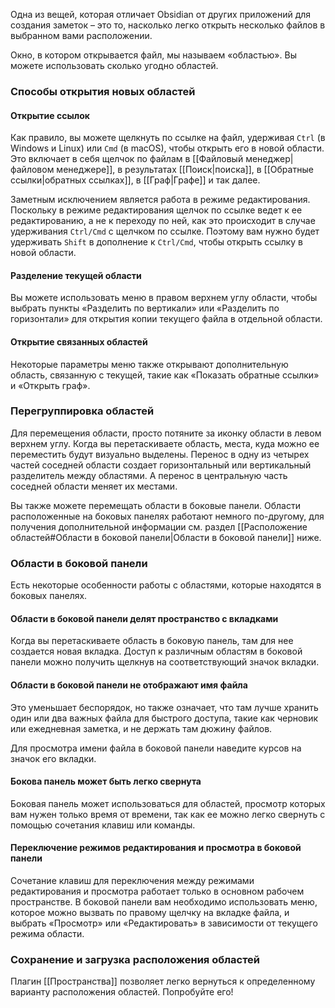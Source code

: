 Одна из вещей, которая отличает Obsidian от других приложений для создания заметок – это то, насколько легко открыть несколько файлов в выбранном вами расположении.

Окно, в котором открывается файл, мы называем «областью». Вы можете использовать сколько угодно областей. 

### Способы открытия новых областей

#### Открытие ссылок

Как правило, вы можете щелкнуть по ссылке на файл, удерживая `Ctrl` (в Windows и Linux) или `Cmd` (в macOS), чтобы открыть его в новой области. Это включает в себя щелчок по файлам в [[Файловый менеджер|файловом менеджере]], в результатах [[Поиск|поиска]], в [[Обратные ссылки|обратных ссылках]], в [[Граф|Графе]] и так далее. 

Заметным исключением является работа в режиме редактирования. Поскольку в режиме редактирования щелчок по ссылке ведет к ее редактированию, а не к переходу по ней, как это происходит в случае удерживания `Ctrl/Cmd` с щелчком по ссылке. Поэтому вам нужно будет удерживать `Shift` в дополнение к `Ctrl/Cmd`, чтобы открыть ссылку в новой области.

#### Разделение текущей области

Вы можете использовать меню в правом верхнем углу области, чтобы выбрать пункты «Разделить по вертикали» или «Разделить по горизонтали» для открытия копии текущего файла в отдельной области.

#### Открытие связанных областей

Некоторые параметры меню также открывают дополнительную область, связанную с текущей, такие как «Показать обратные ссылки» и «Открыть граф».

### Перегруппировка областей

Для перемещения области, просто потяните за иконку области в левом верхнем углу. Когда вы перетаскиваете область, места, куда можно ее переместить будут визуально выделены. Перенос в одну из четырех частей соседней области создает горизонтальный или вертикальный разделитель между областями. А перенос в центральную часть соседней области меняет их местами.

Вы также можете перемещать области в боковые панели. Области расположенные на боковых панелях работают немного по-другому, для получения дополнительной информации см. раздел [[Расположение областей#Области в боковой панели|Области в боковой панели]] ниже.

### Области в боковой панели

Есть некоторые особенности работы с областями, которые находятся в боковых панелях. 

#### Области в боковой панели делят пространство с вкладками

Когда вы перетаскиваете область в боковую панель, там для нее создается новая вкладка. Доступ к различным областям в боковой панели можно получить щелкнув на соответствующий значок вкладки.

#### Области в боковой панели не отображают имя файла

Это уменьшает беспорядок, но также означает, что там лучше хранить один или два важных файла для быстрого доступа, такие как черновик или ежедневная заметка, и не держать там дюжину файлов.

Для просмотра имени файла в боковой панели наведите курсов на значок его вкладки.

#### Бокова панель может быть легко свернута

Боковая панель может использоваться для областей, просмотр которых вам нужен только время от времени, так как ее можно легко свернуть с помощью сочетания клавиш или команды.

#### Переключение режимов редактирования и просмотра в боковой панели

Сочетание клавиш для переключения между режимами редактирования и просмотра работает только в основном рабочем пространстве. В боковой панели вам необходимо использовать меню, которое можно вызвать по правому щелчку на вкладке файла, и выбрать «Просмотр» или «Редактировать» в зависимости от текущего режима области.

### Сохранение и загрузка расположения областей

Плагин [[Пространства]] позволяет легко вернуться к определенному варианту расположения областей. Попробуйте его!